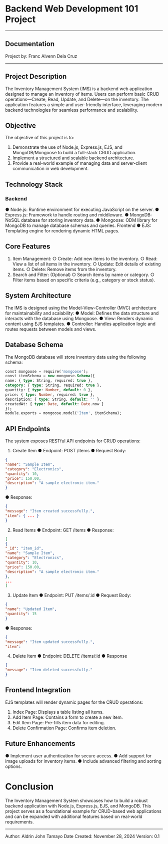 # Backend Web Development 101 Project

---

## Documentation
Project by: Franc Alvenn Dela Cruz

---

## Project Description
The Inventory Management System (IMS) is a backend web application designed to manage
an inventory of items. Users can perform basic CRUD operations—Create, Read, Update, and
Delete—on the inventory. The application features a simple and user-friendly interface,
leveraging modern backend technologies for seamless performance and scalability.

## Objective
The objective of this project is to:
1. Demonstrate the use of Node.js, Express.js, EJS, and MongoDB/Mongoose to build a
full-stack CRUD application.
2. Implement a structured and scalable backend architecture.
3. Provide a real-world example of managing data and server-client communication in web
development.

## Technology Stack
### Backend
● Node.js: Runtime environment for executing JavaScript on the server.
● Express.js: Framework to handle routing and middleware.
● MongoDB: NoSQL database for storing inventory data.
● Mongoose: ODM library for MongoDB to manage database schemas and queries.
Frontend
● EJS: Templating engine for rendering dynamic HTML pages.



## Core Features
1. Item Management:
○ Create: Add new items to the inventory.
○ Read: View a list of all items in the inventory.
○ Update: Edit details of existing items.
○ Delete: Remove items from the inventory.
2. Search and Filter: (Optional)
○ Search items by name or category.
○ Filter items based on specific criteria (e.g., category or stock status).

## System Architecture
The IMS is designed using the Model-View-Controller (MVC) architecture for maintainability
and scalability:
● Model: Defines the data structure and interacts with the database using Mongoose.
● View: Renders dynamic content using EJS templates.
● Controller: Handles application logic and routes requests between models and views.


## Database Schema
The MongoDB database will store inventory data using the following schema:

```sql
const mongoose = require('mongoose');
const itemSchema = new mongoose.Schema({
name: { type: String, required: true },
category: { type: String, required: true },
quantity: { type: Number, default: 0 },
price: { type: Number, required: true },
description: { type: String, default: '' },
createdAt: { type: Date, default: Date.now }
});
module.exports = mongoose.model('Item', itemSchema);
```

## API Endpoints
The system exposes RESTful API endpoints for CRUD operations:

1. Create Item
● Endpoint: POST /items
● Request Body:

```json
{
"name": "Sample Item",
"category": "Electronics",
"quantity": 10,
"price": 150.00,
"description": "A sample electronic item."
}
```

● Response:

```json
{
"message": "Item created successfully.",
"item": { ... }
}
```

2. Read Items
● Endpoint: GET /items
● Response:

```json
[
{
"_id": "item_id",
"name": "Sample Item",
"category": "Electronics",
"quantity": 10,
"price": 150.00,
"description": "A sample electronic item."
},
...
]
```


3. Update Item
● Endpoint: PUT /items/:id
● Request Body:

```json
{
"name": "Updated Item",
"quantity": 15
}
```

● Response:

```json
{
"message": "Item updated successfully.",
"item":
```

4. Delete Item
● Endpoint: DELETE /items/:id
● Response

```json
{
"message": "Item deleted successfully."
}
```


## Frontend Integration

EJS templates will render dynamic pages for the CRUD operations:
1. Index Page: Displays a table listing all items.
2. Add Item Page: Contains a form to create a new item.
3. Edit Item Page: Pre-fills item data for editing.
4. Delete Confirmation Page: Confirms item deletion.

## Future Enhancements

● Implement user authentication for secure access.
● Add support for image uploads for inventory items.
● Include advanced filtering and sorting options.

# Conclusion

The Inventory Management System showcases how to build a robust backend application with
Node.js, Express.js, EJS, and MongoDB. This project serves as a foundational example for
CRUD-based web applications and can be expanded with additional features based on
real-world requirements.


---

Author: Aldrin John Tamayo
Date Created: November 28, 2024
Version: 0.1
